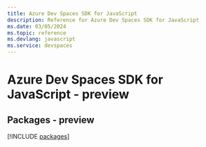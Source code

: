 ```yaml
---
title: Azure Dev Spaces SDK for JavaScript
description: Reference for Azure Dev Spaces SDK for JavaScript
ms.date: 03/05/2024
ms.topic: reference
ms.devlang: javascript
ms.service: devspaces
---
```

# Azure Dev Spaces SDK for JavaScript - preview
## Packages - preview
[!INCLUDE [packages](dev-spaces-index.md)]
